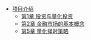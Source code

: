 * [项目介绍](README.md)
  * [第1章 投资与量化投资](./ch01_投资与量化投资/ch01_投资与量化投资.md)
  * [第2章 金融市场的基本概念](./ch02_金融市场的基础概念/2.4_数理统计的基本概念.md)
  * [第5章 量化择时策略](./ch05_量化择时策略/ch05_量化择时策略.md)